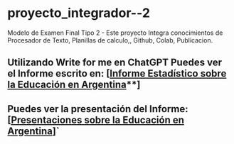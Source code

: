 # proyecto_integrador--2
Modelo de Examen Final Tipo 2 - Este proyecto Integra conocimientos de Procesador de Texto, Planillas de calculo,, Github, Colab, Publicacion.
##  Utilizando Write for me en ChatGPT Puedes ver el Informe escrito en: [[Informe Estadístico sobre la Educación en Argentina](**https://chatgpt.com/share/67490d93-8be8-8003-9693-67ae5dcc2de9)**]
##  Puedes ver la presentación del Informe: [[Presentaciones sobre la Educación en Argentina](https://gamma.app/docs/Analisis-del-Desempeno-Academico-y-la-Asistencia-Escolar-en-Argen-41gm7swgjkfoyha)]` 
